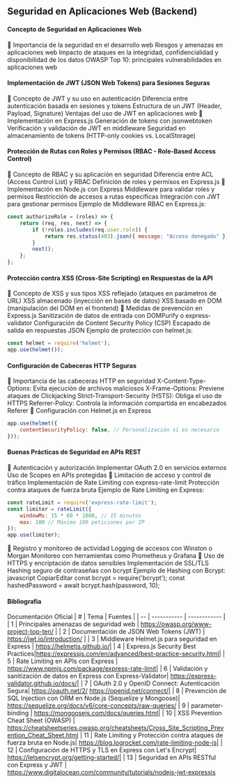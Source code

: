 ## Seguridad en Aplicaciones Web (Backend)
#### Concepto de Seguridad en Aplicaciones Web
🔹 Importancia de la seguridad en el desarrollo web
Riesgos y amenazas en aplicaciones web
Impacto de ataques en la integridad, confidencialidad y disponibilidad de los datos
OWASP Top 10: principales vulnerabilidades en aplicaciones web


#### Implementación de JWT (JSON Web Tokens) para Sesiones Seguras
🔹 Concepto de JWT y su uso en autenticación
Diferencia entre autenticación basada en sesiones y tokens
Estructura de un JWT (Header, Payload, Signature)
Ventajas del uso de JWT en aplicaciones web
🔹 Implementación en Express.js
Generación de tokens con jsonwebtoken
Verificación y validación de JWT en middleware
Seguridad en almacenamiento de tokens (HTTP-only cookies vs. LocalStorage)

#### Protección de Rutas con Roles y Permisos (RBAC - Role-Based Access Control)
🔹 Concepto de RBAC y su aplicación en seguridad
Diferencia entre ACL (Access Control List) y RBAC
Definición de roles y permisos en Express.js
🔹 Implementación en Node.js con Express
Middleware para validar roles y permisos
Restricción de accesos a rutas específicas
Integración con JWT para gestionar permisos
Ejemplo de Middleware RBAC en Express.js:


```js
const authorizeRole = (roles) => {
    return (req, res, next) => {
        if (!roles.includes(req.user.role)) {
            return res.status(403).json({ message: "Acceso denegado" });
        }
        next();
    };
};
```


#### Protección contra XSS (Cross-Site Scripting) en Respuestas de la API
🔹 Concepto de XSS y sus tipos
XSS reflejado (ataques en parámetros de URL)
XSS almacenado (inyección en bases de datos)
XSS basado en DOM (manipulación del DOM en el frontend)
🔹 Medidas de prevención en Express.js
Sanitización de datos de entrada con DOMPurify o express-validator
Configuración de Content Security Policy (CSP)
Escapado de salida en respuestas JSON
Ejemplo de protección con helmet.js:

```js
const helmet = require('helmet');
app.use(helmet());
```

#### Configuración de Cabeceras HTTP Seguras
🔹 Importancia de las cabeceras HTTP en seguridad
X-Content-Type-Options: Evita ejecución de archivos maliciosos
X-Frame-Options: Previene ataques de Clickjacking
Strict-Transport-Security (HSTS): Obliga el uso de HTTPS
Referrer-Policy: Controla la información compartida en encabezados Referer
🔹 Configuración con Helmet.js en Express

```js
app.use(helmet({
    contentSecurityPolicy: false, // Personalización si es necesario
}));
```

#### Buenas Prácticas de Seguridad en APIs REST
🔹 Autenticación y autorización
Implementar OAuth 2.0 en servicios externos
Uso de Scopes en APIs protegidas
🔹 Limitación de acceso y control de tráfico
Implementación de Rate Limiting con express-rate-limit
Protección contra ataques de fuerza bruta
Ejemplo de Rate Limiting en Express:

```js
const rateLimit = require('express-rate-limit');
const limiter = rateLimit({
    windowMs: 15 * 60 * 1000, // 15 minutos
    max: 100 // Máximo 100 peticiones por IP
});
app.use(limiter);
```

🔹 Registro y monitoreo de actividad
Logging de accesos con Winston o Morgan
Monitoreo con herramientas como Prometheus y Grafana
🔹 Uso de HTTPS y encriptación de datos sensibles
Implementación de SSL/TLS
Hashing seguro de contraseñas con bcrypt
Ejemplo de Hashing con Bcrypt:
javascript
CopiarEditar
const bcrypt = require('bcrypt');
const hashedPassword = await bcrypt.hash(password, 10);


#### Bibliografia
Documentación Oficial
| # | Tema | Fuentes |
| -- | ----------- | ------------ |
| 1 | Principales amenazas de seguridad web | https://owasp.org/www-project-top-ten/ |
| 2 | Documentación de JSON Web Tokens (JWT) | https://jwt.io/introduction/ |
| 3 | Middleware Helmet.js para seguridad en Express | https://helmetjs.github.io/|
| 4 | Express.js Security Best Practices|https://expressjs.com/en/advanced/best-practice-security.html| 
| 5 | Rate Limiting en APIs con Express | https://www.npmjs.com/package/express-rate-limit|
| 6 | Validación y sanitización de datos en Express con Express-Validator| https://express-validator.github.io/docs/| 
| 7 | OAuth 2.0 y OpenID Connect: Autenticación Segura| https://oauth.net/2/  https://openid.net/connect/| 
| 8 | Prevención de SQL Injection con ORM en Node.js (Sequelize y Mongoose)| https://sequelize.org/docs/v6/core-concepts/raw-queries/
| 9 | parameter-binding | https://mongoosejs.com/docs/queries.html| 
| 10 | XSS Prevention Cheat Sheet (OWASP) | https://cheatsheetseries.owasp.org/cheatsheets/Cross_Site_Scripting_Prevention_Cheat_Sheet.html
| 11 | Rate Limiting y Protección contra ataques de fuerza bruta en Node.js| https://blog.logrocket.com/rate-limiting-node-js| 
| 12 | Configuración de HTTPS y TLS en Express con Let's Encrypt| https://letsencrypt.org/getting-started/| 
| 13 | Seguridad en APIs RESTful con Express y JWT | https://www.digitalocean.com/community/tutorials/nodejs-jwt-expressjs

